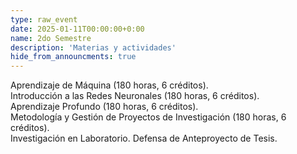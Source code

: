 ```yaml
---
type: raw_event
date: 2025-01-11T00:00:00+0:00
name: 2do Semestre
description: 'Materias y actividades'
hide_from_announcments: true
---
```

Aprendizaje de Máquina (180 horas, 6 créditos).<br />
Introducción a las Redes Neuronales (180 horas, 6 créditos).<br />
Aprendizaje Profundo (180 horas, 6 créditos).<br />
Metodología y Gestión de Proyectos de Investigación (180 horas, 6 créditos).<br />
Investigación en Laboratorio.
Defensa de Anteproyecto de Tesis.

